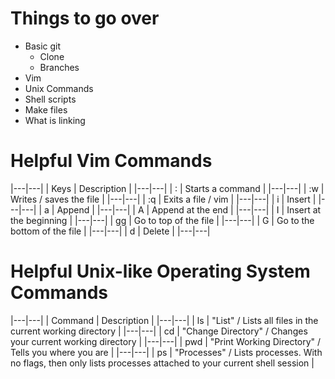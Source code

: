 # Things to go over
- Basic git
  - Clone
  - Branches
- Vim
- Unix Commands
- Shell scripts
- Make files
- What is linking

# Helpful Vim Commands

|---|---|
| Keys | Description | 
|---|---|
| : | Starts a command |
|---|---|
| :w | Writes / saves the file |
|---|---|
| :q | Exits a file / vim |
|---|---|
| i | Insert |
|---|---|
| a | Append |
|---|---|
| A | Append at the end |
|---|---|
| I | Insert at the beginning |
|---|---|
| gg | Go to top of the file |
|---|---|
| G | Go to the bottom of the file |
|---|---|
| d | Delete |
|---|---|



# Helpful Unix-like Operating System Commands

|---|---|
| Command | Description | 
|---|---|
| ls | "List" / Lists all files in the current working directory |
|---|---|
| cd | "Change Directory" / Changes your current working directory |
|---|---|
| pwd | "Print Working Directory" / Tells you where you are |
|---|---|
| ps | "Processes" / Lists processes. With no flags, then only lists processes attached to your current shell session |
